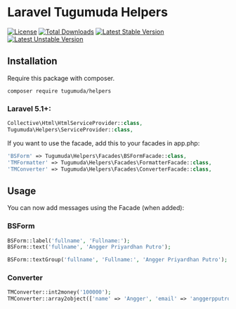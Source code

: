 # Laravel Tugumuda Helpers

[![License](https://poser.pugx.org/tugumuda/helpers/license)](https://packagist.org/packages/tugumuda/helpers)
[![Total Downloads](https://poser.pugx.org/tugumuda/helpers/downloads)](https://packagist.org/packages/tugumuda/helpers)
[![Latest Stable Version](https://poser.pugx.org/tugumuda/helpers/v/stable)](https://packagist.org/packages/tugumuda/helpers)
[![Latest Unstable Version](https://poser.pugx.org/tugumuda/helpers/v/unstable)](https://packagist.org/packages/tugumuda/helpers)

## Installation
Require this package with composer.

```shell
composer require tugumuda/helpers
```

### Laravel 5.1+:

```php
Collective\Html\HtmlServiceProvider::class,
Tugumuda\Helpers\ServiceProvider::class,
```

If you want to use the facade, add this to your facades in app.php:

```php
'BSForm' => Tugumuda\Helpers\Facades\BSFormFacade::class,
'TMFormatter' => Tugumuda\Helpers\Facades\FormatterFacade::class,
'TMConverter' => Tugumuda\Helpers\Facades\ConverterFacade::class,
```

## Usage

You can now add messages using the Facade (when added):

### BSForm
```php
BSForm::label('fullname', 'Fullname:');
BSForm::text('fullname', 'Angger Priyardhan Putro');

BSForm::textGroup('fullname', 'Fullname:', 'Angger Priyardhan Putro');
```

### Converter
```php
TMConverter::int2money('100000');
TMConverter::array2object(['name' => 'Angger', 'email' => 'anggerpputro@gmail.com']);
```
